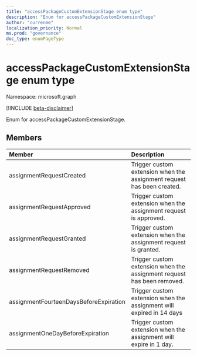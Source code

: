 ```yaml
---
title: "accessPackageCustomExtensionStage enum type"
description: "Enum for accessPackageCustomExtensionStage"
author: "currenme"
localization_priority: Normal
ms.prod: "governance"
doc_type: enumPageType
---
```


# accessPackageCustomExtensionStage enum type

Namespace: microsoft.graph

[!INCLUDE [beta-disclaimer](../../includes/beta-disclaimer.md)]

Enum for accessPackageCustomExtensionStage.

## Members
|Member|Description|
|:---|:---|
|assignmentRequestCreated|Trigger custom extension when the assignment request has been created.| 
|assignmentRequestApproved|Trigger custom extension when the assignment request is approved.|
|assignmentRequestGranted|Trigger custom extension when the assignment request is granted.|
|assignmentRequestRemoved|Trigger custom extension when the assignment request has been removed.|
|assignmentFourteenDaysBeforeExpiration|Trigger custom extension when the assignment will expired in 14 days| 
|assignmentOneDayBeforeExpiration|Trigger custom extension when the assignment will expire in 1 day.| 
